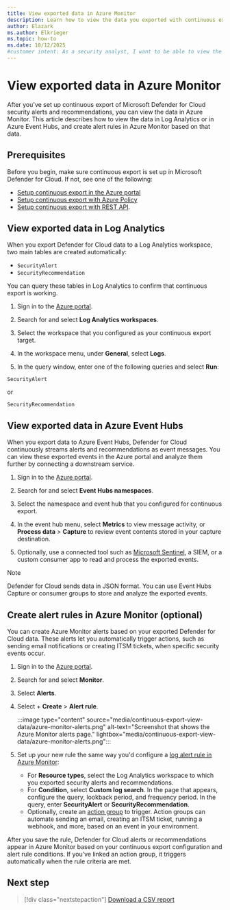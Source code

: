 ```yaml
---
title: View exported data in Azure Monitor
description: Learn how to view the data you exported with continuous export in Azure Monitor and analyze it effectively.
author: Elazark
ms.author: Elkrieger
ms.topic: how-to
ms.date: 10/12/2025
#customer intent: As a security analyst, I want to be able to view the exported data in Azure Monitor so that I can analyze and respond to security alerts and recommendations effectively.
---
```


# View exported data in Azure Monitor

After you've set up continuous export of Microsoft Defender for Cloud security alerts and recommendations, you can view the data in Azure Monitor. This article describes how to view the data in Log Analytics or in Azure Event Hubs, and create alert rules in Azure Monitor based on that data.

## Prerequisites

Before you begin, make sure continuous export is set up in Microsoft Defender for Cloud. If not, see one of the following:

- [Setup continuous export in the Azure portal](continuous-export.md) 
- [Setup continuous export with Azure Policy](continuous-export-azure-policy.md)
- [Setup continuous export with REST API](continuous-export-rest-api.md).

## View exported data in Log Analytics

When you export Defender for Cloud data to a Log Analytics workspace, two main tables are created automatically:

- `SecurityAlert`
- `SecurityRecommendation`

You can query these tables in Log Analytics to confirm that continuous export is working.

1. Sign in to the [Azure portal](https://portal.azure.com/).

1. Search for and select **Log Analytics workspaces**. 

1. Select the workspace that you configured as your continuous export target.  

1. In the workspace menu, under **General**, select **Logs**.  

1. In the query window, enter one of the following queries and select **Run**:

```kusto
SecurityAlert
```

or 

```kusto
SecurityRecommendation
```

## View exported data in Azure Event Hubs

When you export data to Azure Event Hubs, Defender for Cloud continuously streams alerts and recommendations as event messages. You can view these exported events in the Azure portal and analyze them further by connecting a downstream service.

1. Sign in to the [Azure portal](https://portal.azure.com/).

1. Search for and select **Event Hubs namespaces**.

1. Select the namespace and event hub that you configured for continuous export.

1. In the event hub menu, select **Metrics** to view message activity, or **Process data** > **Capture** to review event contents stored in your capture destination.

1. Optionally, use a connected tool such as [Microsoft Sentinel](/azure/sentinel/), a SIEM, or a custom consumer app to read and process the exported events.

> [!NOTE]
> Defender for Cloud sends data in JSON format. You can use Event Hubs Capture or consumer groups to store and analyze the exported events.

## Create alert rules in Azure Monitor (optional)

You can create Azure Monitor alerts based on your exported Defender for Cloud data. These alerts let you automatically trigger actions, such as sending email notifications or creating ITSM tickets, when specific security events occur.

1. Sign in to the [Azure portal](https://portal.azure.com/).

1. Search for and select **Monitor**.

1. Select **Alerts**.

1. Select + **Create** > **Alert rule**.

    :::image type="content" source="media/continuous-export-view-data/azure-monitor-alerts.png" alt-text="Screenshot that shows the Azure Monitor alerts page." lightbox="media/continuous-export-view-data/azure-monitor-alerts.png":::

1. Set up your new rule the same way you'd configure a [log alert rule in Azure Monitor](/azure/azure-monitor/alerts/alerts-unified-log):

    - For **Resource types**, select the Log Analytics workspace to which you exported security alerts and recommendations.
    - For **Condition**, select **Custom log search**. In the page that appears, configure the query, lookback period, and frequency period. In the query, enter **SecurityAlert** or **SecurityRecommendation**. 
    - Optionally, create an [action group](/azure/azure-monitor/alerts/action-groups) to trigger. Action groups can automate sending an email, creating an ITSM ticket, running a webhook, and more, based on an event in your environment.
    
After you save the rule, Defender for Cloud alerts or recommendations appear in Azure Monitor based on your continuous export configuration and alert rule conditions. If you’ve linked an action group, it triggers automatically when the rule criteria are met.

## Next step

> [!div class="nextstepaction"]
> [Download a CSV report](export-alerts-to-csv.md)
